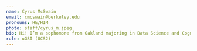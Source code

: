 ```yaml
---
name: Cyrus McSwain
email: cmcswain@berkeley.edu
pronouns: HE/HIM
photo: staff/cyrus_m.jpeg
bio: Hi! I’m a sophomore from Oakland majoring in Data Science and Cognitive Science. Some things I love are ice skating, listening to music (especially r&b but literally any genre), finding new food spots, and spending time with friends.
role: uGSI (UCS2)
---
```

